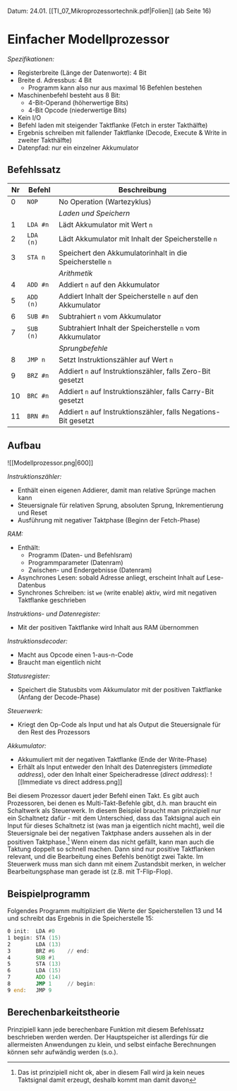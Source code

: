 Datum: 24.01.
[[TI_07_Mikroprozessortechnik.pdf|Folien]] (ab Seite 16)

# Einfacher Modellprozessor
*Spezifikationen:*
- Registerbreite (Länge der Datenworte): 4 Bit
- Breite d. Adressbus: 4 Bit
	- Programm kann also nur aus maximal 16 Befehlen bestehen
- Maschinenbefehl besteht aus 8 Bit:
	- 4-Bit-Operand (höherwertige Bits)
	- 4-Bit Opcode (niederwertige Bits)
- Kein I/O
- Befehl laden mit steigender Taktflanke (Fetch in erster Takthälfte)
- Ergebnis schreiben mit fallender Taktflanke (Decode, Execute & Write in zweiter Takthälfte)
- Datenpfad: nur ein einzelner Akkumulator

## Befehlssatz
| **Nr**  | **Befehl**    | **Beschreibung**                                                    |
| --- | --------- | --------------------------------------------------------------- |
| 0   | `NOP`     | No Operation (Wartezyklus)                                      |
|     |           | *Laden und Speichern*                                         |
| 1   | `LDA #n`  | Lädt Akkumulator mit Wert `n`                                   |
| 2   | `LDA (n)` | Lädt Akkumulator mit Inhalt der Speicherstelle `n`              |
| 3   | `STA n`   | Speichert den Akkumulatorinhalt in die Speicherstelle `n`       |
|     |           | *Arithmetik*                                                  |
| 4   | `ADD #n`  | Addiert `n` auf den Akkumulator                                 |
| 5   | `ADD (n)` | Addiert Inhalt der Speicherstelle `n` auf den Akkumulator       |
| 6   | `SUB #n`  | Subtrahiert `n` vom Akkumulator                                 |
| 7   | `SUB (n)` | Subtrahiert Inhalt der Speicherstelle `n` vom Akkumulator       |
|     |           | *Sprungbefehle*                                               |
| 8   | `JMP n`   | Setzt Instruktionszähler auf Wert `n`                           |
| 9   | `BRZ #n`  | Addiert `n` auf Instruktionszähler, falls Zero-Bit gesetzt      |
| 10  | `BRC #n`  | Addiert `n` auf Instruktionszähler, falls Carry-Bit gesetzt     |
| 11  | `BRN #n`  | Addiert `n` auf Instruktionszähler, falls Negations-Bit gesetzt |

## Aufbau
![[Modellprozessor.png|600]]

*Instruktionszähler:*
- Enthält einen eigenen Addierer, damit man relative Sprünge machen kann
- Steuersignale für relativen Sprung, absoluten Sprung, Inkrementierung und Reset
- Ausführung mit negativer Taktphase (Beginn der Fetch-Phase)

*RAM:*
- Enthält:
	- Programm (Daten- und Befehlsram)
	- Programmparameter (Datenram)
	- Zwischen- und Endergebnisse (Datenram)
- Asynchrones Lesen: sobald Adresse anliegt, erscheint Inhalt auf Lese-Datenbus
- Synchrones Schreiben: ist `we` (write enable) aktiv, wird mit negativen Taktflanke geschrieben

*Instruktions- und Datenregister:*
- Mit der positiven Taktflanke wird Inhalt aus RAM übernommen

*Instruktionsdecoder:*
- Macht aus Opcode einen 1-aus-n-Code
- Braucht man eigentlich nicht

*Statusregister:*
- Speichert die Statusbits vom Akkumulator mit der positiven Taktflanke (Anfang der Decode-Phase)

*Steuerwerk:*
- Kriegt den Op-Code als Input und hat als Output die Steuersignale für den Rest des Prozessors

*Akkumulator:*
- Akkumuliert mit der negativen Taktflanke (Ende der Write-Phase)
- Erhält als Input entweder den Inhalt des Datenregisters (*immediate address*), oder den Inhalt einer Speicheradresse (*direct address*):
  ![[Immediate vs direct address.png]]

Bei diesem Prozessor dauert jeder Befehl einen Takt. Es gibt auch Prozessoren, bei denen es Multi-Takt-Befehle gibt, d.h. man braucht ein Schaltwerk als Steuerwerk.
In diesem Beispiel braucht man prinzipiell nur ein Schaltnetz dafür - mit dem Unterschied, dass das Taktsignal auch ein Input für dieses Schaltnetz ist (was man ja eigentlich nicht macht), weil die Steuersignale bei der negativen Taktphase anders aussehen als in der positiven Taktphase.[^1]
Wenn einem das nicht gefällt, kann man auch die Taktung doppelt so schnell machen. Dann sind nur positive Taktflanken relevant, und die Bearbeitung eines Befehls benötigt zwei Takte. Im Steuerwerk muss man sich dann mit einem Zustandsbit merken, in welcher Bearbeitungsphase man gerade ist (z.B. mit T-Flip-Flop).

[^1]: Das ist prinzipiell nicht ok, aber in diesem Fall wird ja kein neues Taktsignal damit erzeugt, deshalb kommt man damit davon

## Beispielprogramm

Folgendes Programm multipliziert die Werte der Speicherstellen 13 und 14 und schreibt das Ergebnis in die Speicherstelle 15:
```asm
0 init:  LDA #0
1 begin: STA (15)
2        LDA (13)
3        BRZ #6    // end:
4        SUB #1
5        STA (13)
6        LDA (15)
7        ADD (14)
8        JMP 1     // begin:
9 end:   JMP 9
```

## Berechenbarkeitstheorie
Prinzipiell kann jede berechenbare Funktion mit diesem Befehlssatz beschrieben werden werden. 
Der Hauptspeicher ist allerdings für die allermeisten Anwendungen zu klein, und selbst einfache Berechnungen können sehr aufwändig werden (s.o.). 